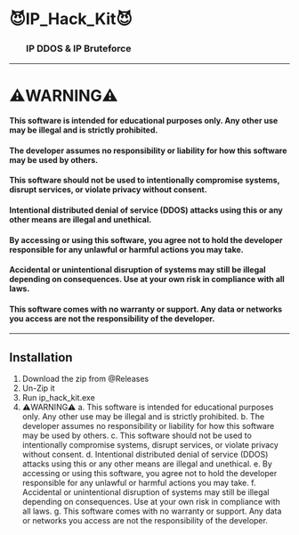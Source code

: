 # 😈IP_Hack_Kit😈
### ㅤㅤIP DDOS &amp; IP Bruteforce

---

# ⚠️WARNING⚠️
#### This software is intended for educational purposes only. Any other use may be illegal and is strictly prohibited.
#### The developer assumes no responsibility or liability for how this software may be used by others.
#### This software should not be used to intentionally compromise systems, disrupt services, or violate privacy without consent.
#### Intentional distributed denial of service (DDOS) attacks using this or any other means are illegal and unethical.
#### By accessing or using this software, you agree not to hold the developer responsible for any unlawful or harmful actions you may take.
#### Accidental or unintentional disruption of systems may still be illegal depending on consequences. Use at your own risk in compliance with all laws.
#### This software comes with no warranty or support. Any data or networks you access are not the responsibility of the developer.

---

## Installation

1. Download the zip from @Releases
2. Un-Zip it
3. Run ip_hack_kit.exe
4. ⚠️WARNING⚠️
a. This software is intended for educational purposes only. Any other use may be illegal and is strictly prohibited.
b. The developer assumes no responsibility or liability for how this software may be used by others.
c. This software should not be used to intentionally compromise systems, disrupt services, or violate privacy without consent.
d. Intentional distributed denial of service (DDOS) attacks using this or any other means are illegal and unethical.
e. By accessing or using this software, you agree not to hold the developer responsible for any unlawful or harmful actions you may take.
f. Accidental or unintentional disruption of systems may still be illegal depending on consequences. Use at your own risk in compliance with all laws.
g. This software comes with no warranty or support. Any data or networks you access are not the responsibility of the developer.
